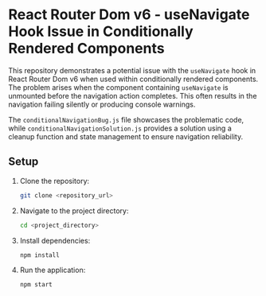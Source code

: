 # React Router Dom v6 - useNavigate Hook Issue in Conditionally Rendered Components

This repository demonstrates a potential issue with the `useNavigate` hook in React Router Dom v6 when used within conditionally rendered components.  The problem arises when the component containing `useNavigate` is unmounted before the navigation action completes. This often results in the navigation failing silently or producing console warnings.

The `conditionalNavigationBug.js` file showcases the problematic code, while `conditionalNavigationSolution.js` provides a solution using a cleanup function and state management to ensure navigation reliability.

## Setup

1. Clone the repository:
   ```bash
   git clone <repository_url>
   ```
2. Navigate to the project directory:
   ```bash
   cd <project_directory>
   ```
3. Install dependencies:
   ```bash
   npm install
   ```
4. Run the application:
   ```bash
   npm start
   ```
